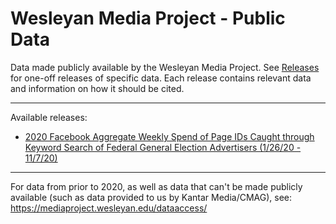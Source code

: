 # Wesleyan Media Project - Public Data

Data made publicly available by the Wesleyan Media Project. See [Releases](https://github.com/Wesleyan-Media-Project/public_data/releases) for one-off releases of specific data. Each release contains relevant data and information on how it should be cited.

---
Available releases:
- [2020 Facebook Aggregate Weekly Spend of Page IDs Caught through Keyword Search of Federal General Election Advertisers (1/26/20 - 11/7/20)](https://github.com/Wesleyan-Media-Project/public_data/releases/tag/fb2020_weekly_agg_v1)

---

For data from prior to 2020, as well as data that can't be made publicly available (such as data provided to us by Kantar Media/CMAG), see: https://mediaproject.wesleyan.edu/dataaccess/
